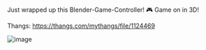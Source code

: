Just wrapped up this Blender-Game-Controller! 🎮 Game on in 3D!

Thangs: https://thangs.com/mythangs/file/1124469

![image](https://github.com/user-attachments/assets/bf206b62-f11e-4397-9cd0-05f701038cee)

